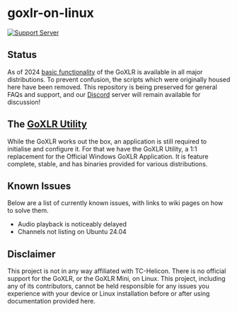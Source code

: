 # goxlr-on-linux
[![Support Server](https://img.shields.io/discord/828348446775574548.svg?label=Discord&logo=Discord&colorB=7289da&style=flat)](https://discord.gg/Wbp3UxkX2j)


## Status
As of 2024 [basic functionality](https://github.com/GoXLR-on-Linux/goxlr-on-linux/wiki/Basic-Functionality) of the GoXLR is available
in all major distributions. To prevent confusion, the scripts which were originally housed here have been removed. This repository is
being preserved for general FAQs and support, and our [Discord](https://discord.gg/Wbp3UxkX2j) server will remain available for discussion!

## The [GoXLR Utility](https://github.com/GoXLR-on-Linux/goxlr-utility/)
While the GoXLR works out the box, an application is still required to initialise and configure it. For that we have
the GoXLR Utility, a 1:1 replacement for the Official Windows GoXLR Application. It is feature complete, stable,
and has binaries provided for various distributions. 


## Known Issues
Below are a list of currently known issues, with links to wiki pages on how to solve them. 

* Audio playback is noticeably delayed
* Channels not listing on Ubuntu 24.04

## Disclaimer
This project is not in any way affiliated with TC-Helicon. There is no official support for the GoXLR, or the GoXLR 
Mini, on Linux. This project, including any of its contributors, cannot be held responsible for any issues you 
experience with your device or Linux installation before or after using documentation provided here.
